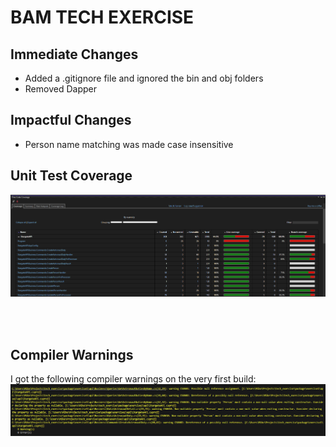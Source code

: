 # BAM TECH EXERCISE

## Immediate Changes
- Added a .gitignore file and ignored the bin and obj folders
- Removed Dapper

## Impactful Changes
- Person name matching was made case insensitive

## Unit Test Coverage
![Code Coverage](screenshots/codeCoverage.png)

<br/><br/>

## Compiler Warnings
I got the following compiler warnings on the very first build:
![Initial Build Warning](screenshots/initialBuildWarnings.png)
